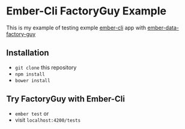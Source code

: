 # Ember-Cli FactoryGuy Example

This is my example of testing exmple [ember-cli](https://github.com/stefanpenner/ember-cli) app with [ember-data-factory-guy](https://github.com/danielspaniel/ember-data-factory-guy)

## Installation

* `git clone` this repository
* `npm install`
* `bower install`

## Try FactoryGuy with Ember-Cli

* `ember test`
or
* visit `localhost:4200/tests`
